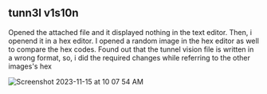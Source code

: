 ## tunn3l v1s10n

Opened the attached file and it displayed nothing in the text editor. Then, i openend it in a hex editor. I opened a random image in the hex editor as well to compare the hex codes.
Found out that the tunnel vision file is written in a wrong format, so, i did the required changes while referring to the other images's hex

![Screenshot 2023-11-15 at 10 07 54 AM](https://github.com/ArnDev7/picoCTF_writeup/assets/148140634/0575cbd2-e732-483c-b6a7-b1cc0295a05d)
